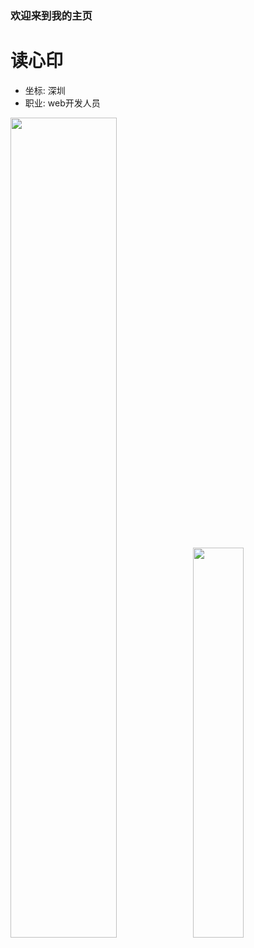 ### 欢迎来到我的主页

# 读心印

- 坐标: 深圳
- 职业: web开发人员


<a href="https://github.com/aa24615"><img src="https://github-readme-stats.vercel.app/api?username=aa24615&show_icons=true&icon_color=805AD5&text_color=718096&bg_color=ffffff&hide_title=true" style="width: 58%; max-width: 58%; min-width: 58%;"><img src="https://github-readme-stats.vercel.app/api/top-langs/?username=aa24615&layout=compact&count_private=true&theme=default" style="width: 40%; max-width: 40%; min-width: 40%;"></a>
